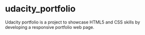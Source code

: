 # udacity_portfolio
Udacity portfolio is a project to showcase HTML5 and CSS skills by developing a responsive portfolio web page.
